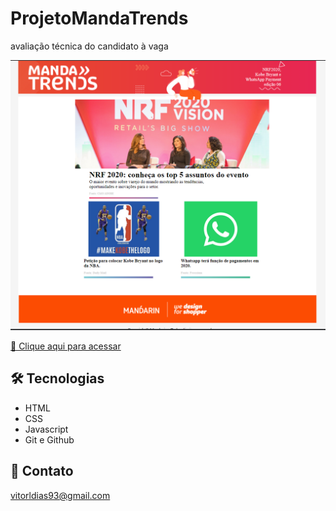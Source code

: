 # ProjetoMandaTrends
avaliação técnica do candidato à vaga

![preview](./.github/Preview.png)


[🔗 Clique aqui para acessar](https://vitorldias.github.io/ProjetoMandaTrends/)

 ## 🛠️ Tecnologias
 - HTML
 - CSS
 - Javascript
 - Git e Github

 ## 💙 Contato

 vitorldias93@gmail.com
